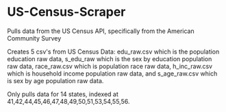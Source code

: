 # US-Census-Scraper
Pulls data from the US Census API, specifically from the American Community Survey

Creates 5 csv's from US Census Data: edu_raw.csv which is the population education raw data,
s_edu_raw which is the sex by education population raw data, race_raw.csv which is population race raw data,
h_inc_raw.csv which is household income population raw data, and s_age_raw.csv which is sex by age population raw data.

Only pulls data for 14 states, indexed at 41,42,44,45,46,47,48,49,50,51,53,54,55,56.
